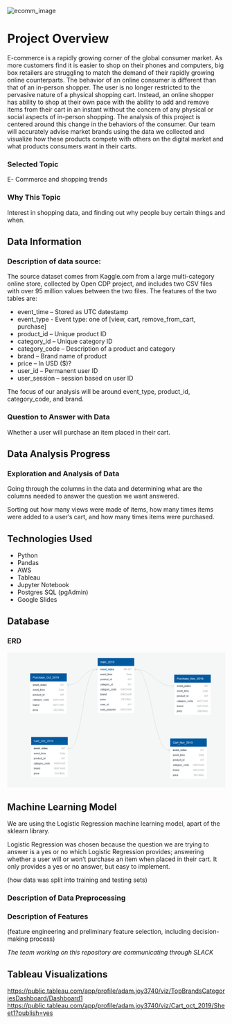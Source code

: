![ecomm_image](https://user-images.githubusercontent.com/100390727/180898274-f094b0b7-4536-40fe-93ed-001a449849c3.png)


# Project Overview
E-commerce is a rapidly growing corner of the global consumer market. As more customers find it is easier to shop on their phones and computers, big box retailers are struggling to match the demand of their rapidly growing online counterparts. The behavior of an online consumer is different than that of an in-person shopper. The user is no longer restricted to the pervasive nature of a physical shopping cart. Instead, an online shopper has ability to shop at their own pace with the ability to add and remove items from their cart in an instant without the concern of any physical or social aspects of in-person shopping. The analysis of this project is centered around this change in the behaviors of the consumer. Our team will accurately advise market brands using the data we collected and visualize how these products compete with others on the digital market and what products consumers want in their carts.

### Selected Topic
E- Commerce and shopping trends

### Why This Topic
Interest in shopping data, and finding out why people buy certain things and when.

## Data Information

### Description of data source:

The source dataset comes from Kaggle.com from a large multi-category online store, collected by Open CDP project, and includes two CSV files with over 95 million values between the two files.  The features of the two tables are: 

- event_time – Stored as UTC datestamp
- event_type - Event type: one of [view, cart, remove_from_cart, purchase]
- product_id – Unique product ID
- category_id – Unique category ID
- category_code – Description of a product and category
- brand – Brand name of product
- price – In USD ($)?
- user_id – Permanent user ID
- user_session – session based on user ID

The focus of our analysis will be around event_type, product_id, category_code, and brand.

### Question to Answer with Data

Whether a user will purchase an item placed in their cart.

## Data Analysis Progress

### Exploration and Analysis of Data

Going through the columns in the data and determining what are the columns needed to answer the question we want answered.

Sorting out how many views were made of items, how many times items were added to a user’s cart, and how many times items were purchased.

## Technologies Used

- Python
- Pandas
- AWS
- Tableau
- Jupyter Notebook
- Postgres SQL (pgAdmin)
- Google Slides

## Database

### ERD

![ERD](https://github.com/AMJ1995/E_Commerce_Analysis/blob/ChrisBranch/Resources/Images/Cleaned_ECommerce_ERD.png)

## Machine Learning Model

We are using the Logistic Regression machine learning model, apart of the sklearn library.

Logistic Regression was chosen because the question we are trying to answer is a yes or no which Logistic Regression provides; answering whether a user will or won’t purchase an item when placed in their cart. It only provides a yes or no answer, but easy to implement.

(how data was split into training and testing sets)

### Description of Data Preprocessing

### Description of Features

(feature engineering and preliminary feature selection, including decision-making process)

_The team working on this repository are communicating through SLACK_



## Tableau Visualizations
https://public.tableau.com/app/profile/adam.joy3740/viz/TopBrandsCategoriesDashboard/Dashboard1
https://public.tableau.com/app/profile/adam.joy3740/viz/Cart_oct_2019/Sheet1?publish=yes


